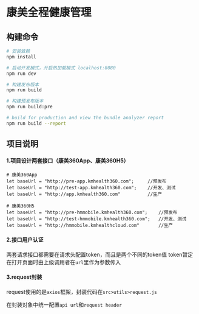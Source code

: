 # 康美全程健康管理

## 构建命令

``` bash
# 安装依赖
npm install

# 启动开发模式，开启热加载模式 localhost:8080
npm run dev

# 构建发布版本
npm run build

# 构建预发布版本
npm run build:pre

# build for production and view the bundle analyzer report
npm run build --report
```


## 项目说明

#### 1.项目设计两套接口（康美360App、康美360H5）
```
# 康美360App
let baseUrl = "http://pre-app.kmhealth360.com";     //预发布
let baseUrl = "http://test-app.kmhealth360.com";    //开发、测试
let baseUrl = "http://app.kmhealth360.com"          //生产

# 康美360H5
let baseUrl = "http://pre-hmmobile.kmhealth360.com";    //预发布
let baseUrl = "http://test-hmmobile.kmhealth360.com";   //开发、测试
let baseUrl = "http://hmmobile.kmhealthcloud.com"       //生产
```

#### 2.接口用户认证
两套请求接口都需要在请求头配置token，而且是两个不同的token值
token暂定在打开页面时由上级调用者在`url`里作为参数传入

#### 3.request封装
request使用的是`axios`框架，封装代码在`src>utils>request.js`

在封装对象中统一配置`api url`和`request header`
